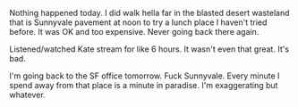 Nothing happened today. I did walk hella far in the blasted desert wasteland that is Sunnyvale pavement at noon to try a lunch place I haven't tried before. It was OK and too expensive. Never going back there again.

Listened/watched Kate stream for like 6 hours. It wasn't even that great. It's bad.

I'm going back to the SF office tomorrow. Fuck Sunnyvale. Every minute I spend away from that place is a minute in paradise. I'm exaggerating but whatever.
